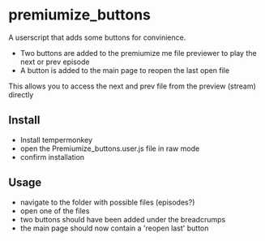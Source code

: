 # premiumize_buttons
A userscript that adds some buttons for convinience.
- Two buttons are added to the premiumize me file previewer to play the next or prev episode
- A button is added to the main page to reopen the last open file

This allows you to access the next and prev file from the preview (stream) directly

## Install
- Install tempermonkey 
- open the Premiumize_buttons.user.js file in raw mode
- confirm installation

## Usage
- navigate to the folder with possible files (episodes?)
- open one of the files
- two buttons should have been added under the breadcrumps 
- the main page should now contain a 'reopen last' button
